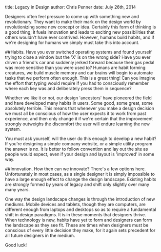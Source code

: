 title: Legacy in Design
author: Chris Penner
date: July 26th, 2014

Designers often feel pressure to come up with something new and revolutionary. They want to make their mark on the design world by revolutionizing some new concept or idea. Certainly this form of thinking is a good thing; it fuels innovation and leads to exciting new possibilities that others wouldn't have ever contrived. However, humans build habits, and if we're designing for humans we simply must take this into account.

##Habits.
Have you ever switched operating systems and found yourself trying to close a window but the 'X' is on the wrong side? Have you ever driven a friend's car and suddenly jerked forward because their gas pedal was more sensitive than you were used to? Humans are habit forming creatures, we build muscle memory and our brains will begin to automate tasks that we perform often enough. This is a great thing! Can you imagine the effort that typing would require if you had to consciously remember where each key was and deliberately press them in sequence?

Whether we like it or not, our design 'ancestors' have pioneered the field and have developed many habits in users. Some good, some great, some absolutely terrible. This means that whenever you make a design decision we must all be conscious of how the user expects it to work from past experience, and then only change it if we're certain that the improvement strongly outweighs the discomfort the user will endure learning the new system.

You must ask yourself, will the user do this enough to develop a new habit? If you're designing a simple company website, or a simple utility program the answer is no. It is better to follow convention and lay out the site as people would expect, even if your design and layout is 'improved' in some way.

##Innovation.
How then can we innovate? There's a few options here. Unfortunately in most cases, as a single designer it is simply impossible to have a large enough effect to change the design landscape. Existing habits are strongly formed by years of legacy and shift only slightly over many many years.

One way the design landscape changes is through the introduction of new mediums. Mobile devices and tablets, though they are computers, are different enough from laptops and desktops so as to require a fundamental shift in design paradigms. It is in these moments that designers thrive. When technology is new, habits have yet to form and designers can form the landscape as they see fit. These are times when designers must be conscious of every little decision they make, for it again sets precedent for all future designers in the medium.

Good luck!
